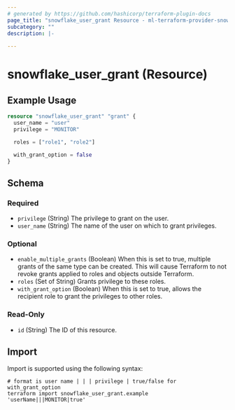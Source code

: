 ```yaml
---
# generated by https://github.com/hashicorp/terraform-plugin-docs
page_title: "snowflake_user_grant Resource - ml-terraform-provider-snowflake"
subcategory: ""
description: |-
  
---
```


# snowflake_user_grant (Resource)



## Example Usage

```terraform
resource "snowflake_user_grant" "grant" {
  user_name = "user"
  privilege = "MONITOR"

  roles = ["role1", "role2"]

  with_grant_option = false
}
```

<!-- schema generated by tfplugindocs -->
## Schema

### Required

- `privilege` (String) The privilege to grant on the user.
- `user_name` (String) The name of the user on which to grant privileges.

### Optional

- `enable_multiple_grants` (Boolean) When this is set to true, multiple grants of the same type can be created. This will cause Terraform to not revoke grants applied to roles and objects outside Terraform.
- `roles` (Set of String) Grants privilege to these roles.
- `with_grant_option` (Boolean) When this is set to true, allows the recipient role to grant the privileges to other roles.

### Read-Only

- `id` (String) The ID of this resource.

## Import

Import is supported using the following syntax:

```shell
# format is user name | | | privilege | true/false for with_grant_option
terraform import snowflake_user_grant.example 'userName|||MONITOR|true'
```
